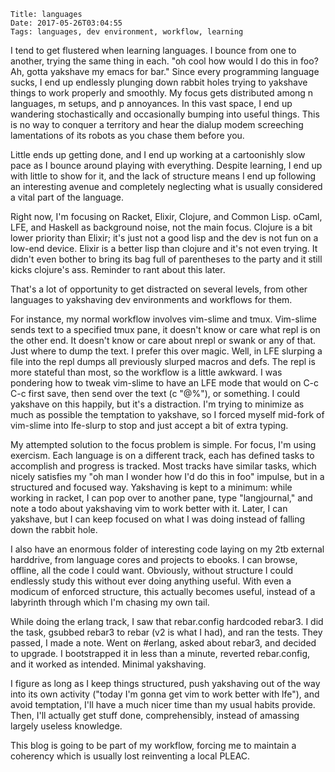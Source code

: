    Title: languages
    Date: 2017-05-26T03:04:55
    Tags: languages, dev environment, workflow, learning

I tend to get flustered when learning languages. I bounce from one to another,
trying the same thing in each. "oh cool how would I do this in foo? Ah, gotta
yakshave my emacs for bar." Since every programming language sucks, I end up
endlessly plunging down rabbit holes trying to yakshave things to work properly
and smoothly. My focus gets distributed among n languages, m setups, and p
annoyances. In this vast space, I end up wandering stochastically and
occasionally bumping into useful things. This is no way to conquer a territory
and hear the dialup modem screeching lamentations of its robots as you chase
them before you. 

Little ends up getting done, and I end up working at a cartoonishly slow pace as
I bounce around playing with everything. Despite learning, I end up with little
to show for it, and the lack of structure means I end up following an
interesting avenue and completely neglecting what is usually considered a vital
part of the language. 

Right now, I'm focusing on Racket, Elixir, Clojure, and Common Lisp. oCaml, LFE,
and Haskell as background noise, not the main focus. Clojure is a bit lower
priority than Elixir; it's just not a good lisp and the dev is not fun on a
low-end device. Elixir is a better lisp than clojure and it's not even trying.
It didn't even bother to bring its bag full of parentheses to the party and it
still kicks clojure's ass. Reminder to rant about this later.

That's a lot of opportunity to get distracted on several levels, from other
languages to yakshaving dev environments and workflows for them. 

For instance, my normal workflow involves vim-slime and tmux. Vim-slime sends
text to a specified tmux pane, it doesn't know or care what repl is on the other
end. It doesn't know or care about nrepl or swank or any of that. Just where to
dump the text. I prefer this over magic. Well, in LFE slurping a file into the
repl dumps all previously slurped macros and defs. The repl is more stateful
than most, so the workflow is a little awkward. I was pondering how to tweak
vim-slime to have an LFE mode that would on C-c C-c first save, then send over
the text (c "@%"), or something. I could yakshave on this happily, but it's a
distraction. I'm trying to minimize as much as possible the temptation to
yakshave, so I forced myself mid-fork of vim-slime into lfe-slurp to stop and
just accept a bit of extra typing.

My attempted solution to the focus problem is simple. For focus, I'm using
exercism. Each language is on a different track, each has defined tasks to
accomplish and progress is tracked. Most tracks have similar tasks, which nicely
satisfies my "oh man I wonder how I'd do this in foo" impulse, but in a
structured and focused way.  Yakshaving is kept to a minimum: while working in
racket, I can pop over to another pane, type "langjournal," and note a todo
about yakshaving vim to work better with it. Later, I can yakshave, but I can
keep focused on what I was doing instead of falling down the rabbit hole. 

I also have an enormous folder of interesting code laying on my 2tb external
harddrive, from language cores and projects to ebooks. I can browse, offline,
all the code I could want. Obviously, without structure I could endlessly study
this without ever doing anything useful. With even a modicum of enforced
structure, this actually becomes useful, instead of a labyrinth through which
I'm chasing my own tail.

While doing the erlang track, I saw that rebar.config hardcoded rebar3. I
did the task, gsubbed rebar3 to rebar (v2 is what I had), and ran the tests.
They passed, I made a note. Went on #erlang, asked about rebar3, and decided
to upgrade. I bootstrapped it in less than a minute, reverted rebar.config,
and it worked as intended. Minimal yakshaving.

I figure as long as I keep things structured, push yakshaving out of the way
into its own activity ("today I'm gonna get vim to work better with lfe"), and
avoid temptation, I'll have a much nicer time than my usual habits provide.
Then, I'll actually get stuff done, comprehensibly, instead of amassing largely
useless knowledge.

This blog is going to be part of my workflow, forcing me to maintain a coherency
which is usually lost reinventing a local PLEAC. 
